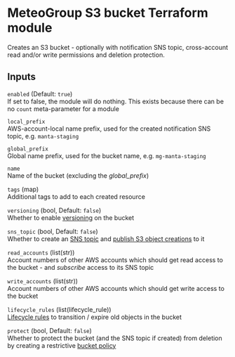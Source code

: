 # MeteoGroup S3 bucket Terraform module

Creates an S3 bucket - optionally with notification SNS topic, cross-account read
and/or write permissions and deletion protection.


## Inputs

`enabled` (Default: `true`)\
If set to false, the module will do nothing.
This exists because there can be no `count` meta-parameter for a module

`local_prefix`\
AWS-account-local name prefix, used for the created notification SNS topic,
e.g. `manta-staging`

`global_prefix`\
Global name prefix, used for the bucket name,
e.g. `mg-manta-staging`

`name`\
Name of the bucket (excluding the *global_prefix*)

`tags` (map)\
Additional tags to add to each created resource

`versioning` (bool, Default: `false`)\
Whether to enable
[versioning](https://docs.aws.amazon.com/AmazonS3/latest/dev/Versioning.html)
on the bucket

`sns_topic` (bool, Default: `false`)\
Whether to create an [SNS topic](https://docs.aws.amazon.com/sns/latest/dg/welcome.html)
and [publish S3 object creations](https://docs.aws.amazon.com/AmazonS3/latest/dev/NotificationHowTo.html)
to it

`read_accounts` (list(str))\
Account numbers of other AWS accounts which should get read access to the bucket -
and *subscribe* access to its SNS topic

`write_accounts` (list(str))\
Account numbers of other AWS accounts which should get write access to the bucket

`lifecycle_rules` (list(lifecycle_rule))\
[Lifecycle rules](https://www.terraform.io/docs/providers/aws/r/s3_bucket.html#lifecycle_rule)
to transition / expire old objects in the bucket

`protect` (bool, Default: `false`)\
Whether to protect the bucket (and the SNS topic if created) from deletion
by creating a restrictive
[bucket policy](https://docs.aws.amazon.com/AmazonS3/latest/user-guide/add-bucket-policy.html)

